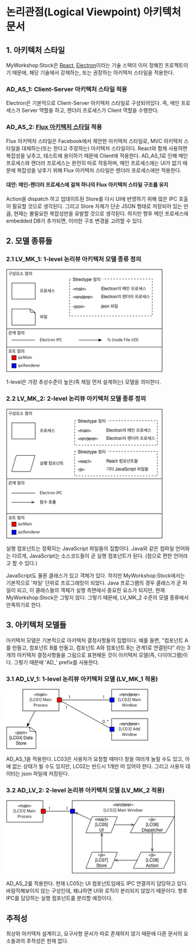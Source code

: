 # 논리관점\(Logical Viewpoint\) 아키텍처 문서

## 1. 아키텍처 스타일

MyWorkshop:Stock은 [React](https://facebook.github.io/react/), [Electron](http://electron.atom.io)이라는 기술 스택이 이미 정해진 프로젝트이기 때문에, 해당 기술에서 강제하는, 또는 권장하는 아키텍처 스타일을 적용한다.

### AD_AS_1: Client-Server 아키텍처 스타일 적용
Electron은 기본적으로 Client-Server 아키텍처 스타일로 구성되어있다. 즉, 메인 프로세스가 Server 역할을 하고, 렌더러 프로세스가 Client 역할을 수행한다.

### AD_AS_2: [Flux 아키텍처 스타일](https://facebook.github.io/flux/) 적용
Flux 아키텍처 스타일은 Facebook에서 제안한 아키텍처 스타일로, MVC 아키텍처 스타일을 대체하는(또는 한다고 주장하는) 아키텍처 스타일이다. React와 함께 사용하면 복잡성을 낮추고, 테스트에 용이하기 때문에 Client에 적용한다. AD_AS_1로 인해 메인 프로세스와 렌더러 프로세스는 완전히 따로 작동하며, 메인 프로세스에는 UI가 없기 때문에 복잡성을 낮추기 위해 Flux 아키텍처 스타일은 렌더러 프로세스에만 적용한다.

#### 대안: 메인-렌더러 프로세스에 걸쳐 하나의 Flux 아키텍처 스타일 구조를 유지
Action을 dispatch 하고 업데이트된 Store를 다시 UI에 반영하기 위해 많은 IPC 호출이 필요할 것으로 생각된다. 그리고 Store 자체가 단순 JSON 형태로 저장되어 있는 만큼, 현재는 불필요한 복잡성만을 유발할 것으로 생각된다. 하지만 향후 메인 프로세스에 embedded DB가 추가되면, 이러한 구조 변경을 고려할 수 있다.

## 2. 모델 종류들

### 2.1 LV_MK_1: 1-level 논리뷰 아키텍처 모델 종류 정의

![](./assets/lv-model-kind-01.jpg)

1-level은 가장 추상수준이 높은(즉 제일 먼저 설계하는) 모델을 의미한다.

### 2.2 LV_MK_2: 2-level 논리뷰 아키텍처 모델 종류 정의

![](./assets/lv-model-kind-02.jpg)

실행 컴포넌트는 정확히는 JavaScript 파일들의 집합이다. Java와 같은 컴파일 언어와는 다르게, JavaScript는 소스코드들이 곧 실행 컴포넌트가 된다. (참으로 편한 언어라고 할 수 있다.)

JavaScript도 물론 클래스가 있고 객체가 있다. 하지만 MyWorkshop:Stock에서는 기본적으로 '파일' 단위로 프로그래밍이 되었다. Java 프로그램의 경우 클래스가 곧 파일이 되고, 이 클래스들의 객체가 실행 측면에서 중요한 요소가 되지만, 현재 MyWorkshop:Stock은 그렇지 않다. 그렇기 때문에, LV_MK_2 수준의 모델 종류에서 만족하기로 한다.

## 3. 아키텍처 모델들

아키텍처 모델은 기본적으로 아키텍처 결정사항들의 집합이다. 예를 들면, "컴포넌트 A를 만들고, 컴포넌트 B를 만들고, 컴포넌트 A와 컴포넌트 B는 관계1로 연결된다" 라는 3개의 아키텍처 결정사항들을 그림으로 표현해둔 것이 아키텍처 모델(즉, 다이어그램)이다. 그렇기 때문에 'AD_' prefix를 사용한다.

### 3.1 AD_LV_1: 1-level 논리뷰 아키텍처 모델 (LV_MK_1 적용)

![](./assets/lv-model-01.jpg)

AD_AS_1을 적용한다. LC03은 사용자가 요청할 때마다 창을 여러개 늘릴 수도 있고, 아애 없는 상태가 될 수도 있지만, LC02는 반드시 1개만 떠 있어야 한다. 그리고 사용자 데이터는 json 파일에 저장된다.

### 3.2 AD_LV_2: 2-level 논리뷰 아키텍처 모델 (LV_MK_2 적용)

![](./assets/lv-model-02.jpg)

AD_AS_2를 적용한다. 현재 LC05는 UI 컴포넌트임에도 IPC 연결까지 담당하고 있다. 바람직해보이지 않는 구성인데, 왜냐하면 UI와 로직이 분리되지 않았기 때문이다. 향후 IPC를 담당하는 실행 컴포넌트를 분리할 예정이다.

## 추적성
최상위 아키텍처 설계이고, 요구사항 문서가 따로 존재하지 않기 때문에 다른 문서의 요소들과의 추적성은 현재 없다.